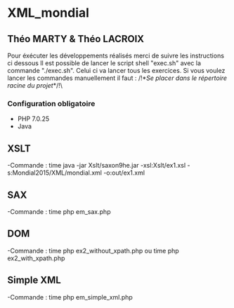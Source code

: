 # XML_mondial

## Théo MARTY & Théo LACROIX

Pour éxécuter les développements réalisés merci de suivre les instructions ci dessous
Il est possible de lancer le script shell "exec.sh" avec la commande "./exec.sh". Celui ci va lancer tous les exercices. Si vous voulez lancer les commandes manuellement il faut :
/!\**Se placer dans le répertoire racine du projet**/!\


### Configuration obligatoire
- PHP 7.0.25
- Java
## XSLT
-Commande : time java -jar Xslt/saxon9he.jar -xsl:Xslt/ex1.xsl -s:Mondial2015/XML/mondial.xml -o:out/ex1.xml

## SAX
-Commande : time php em_sax.php

## DOM
-Commande : time php ex2_without_xpath.php ou time php ex2_with_xpath.php

## Simple XML
-Commande : time php em_simple_xml.php
